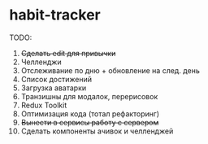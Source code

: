 # habit-tracker

TODO: 
1. ~~Сделать edit для привычки~~
2. Челленджи
3. Отслеживание по дню + обновление на след. день
4. Список достижений
5. Загрузка аватарки
6. Транзишны для модалок, перерисовок
7. Redux Toolkit
8. Оптимизация кода (тотал рефакторинг)
9. ~~Вынести в сервисы работу с сервером~~
10. Сделать компоненты ачивок и челленджей